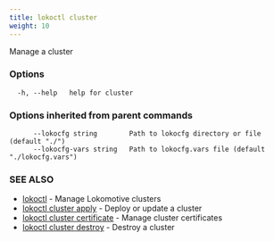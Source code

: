 ```yaml
---
title: lokoctl cluster
weight: 10
---
```


Manage a cluster

### Options

```
  -h, --help   help for cluster
```

### Options inherited from parent commands

```
      --lokocfg string        Path to lokocfg directory or file (default "./")
      --lokocfg-vars string   Path to lokocfg.vars file (default "./lokocfg.vars")
```

### SEE ALSO

* [lokoctl](lokoctl.md)	 - Manage Lokomotive clusters
* [lokoctl cluster apply](lokoctl_cluster_apply.md)	 - Deploy or update a cluster
* [lokoctl cluster certificate](lokoctl_cluster_certificate.md)	 - Manage cluster certificates
* [lokoctl cluster destroy](lokoctl_cluster_destroy.md)	 - Destroy a cluster

